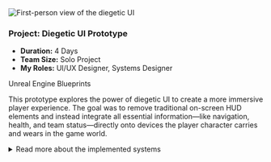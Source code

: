 <div class="project-card">
  <div class="project-flex-container">
    <div class="project-image-column">
      <img src="{{ '/Images/py3img2.png' | relative_url }}" alt="First-person view of the diegetic UI">
    </div>
    <div class="project-text-column">
      <h3>Project: Diegetic UI Prototype</h3>
      <div class="project-meta">
        <ul>
          <li><strong>Duration:</strong> 4 Days </li>
          <li><strong>Team Size:</strong> Solo Project</li>
          <li><strong>My Roles:</strong> UI/UX Designer, Systems Designer</li>
        </ul>
      </div>
      </div>
      <div class="project-tools-summary">
        <span class="tool-tag"><i class="fa-brands fa-unreal"></i> Unreal Engine</span> 
        <span class="tool-tag"><i class="fa-solid fa-diagram-project"></i> Blueprints</span>
      </div>
      <p>This prototype explores the power of diegetic UI to create a more immersive player experience. The goal was to remove traditional on-screen HUD elements and instead integrate all essential information—like navigation, health, and team status—directly onto devices the player character carries and wears in the game world.</p>      
      <div class="project-details-row">
        <details>
          <summary>Read more about the implemented systems</summary>
          <div class="details-content">
            <div class="process-stage">
  <h3>Project Goal & Design Philosophy</h3>
  <div class="stage-description">
    <p>The core philosophy behind this project was to completely eliminate traditional, 'pasted-on' UI. My goal was to prove that all necessary player information could be delivered through in-world objects, strengthening immersion and making the player feel truly present in the game's environment. The challenge was to make this information clear and readable without sacrificing realism.</p>
  </div>
</div>

<div class="process-stage">
  <h3>Key Features Implemented</h3>
  <div class="stage-content-flex">
    <div class="stage-gallery">
      <p class="gallery-label">In-game examples:</p>
      <a href="{{ '/Images/py3img1.png' | relative_url }}" target="_blank"><img src="{{ '/Images/py3img1.png' | relative_url }}" alt="The multi-function watch UI" class="gallery-thumbnail"></a>
      <a href="{{ '/Images/py3img3.png' | relative_url }}" target="_blank"><img src="{{ '/Images/py3img3.png' | relative_url }}" alt="The SATCOM tablet menu" class="gallery-thumbnail"></a>
    </div>
    <div class="stage-description">
      <ul>
        <li>
          <strong>Multi-Function Wristwatch:</strong> I designed and implemented a wristwatch UI worn by the player. Its screen can be toggled between two modes:
          <br>- <strong>Navigation Mode:</strong> Displays a real-time compass and GPS with objective markers.
          <br>- <strong>Vitals Mode:</strong> Functions as a heart-rate monitor that serves as a diegetic health bar. The display changes color from green to yellow to red based on health, and flatlines upon death, providing clear at-a-glance feedback.
        </li>
        <li>
          <strong>"SATCOM" Tablet Menu:</strong> To handle more complex information, I created a handheld tablet that functions as the game's menu system. The player physically raises the device to interact with it. I prototyped the framework for multiple tabs including SATCOM (Map/Objectives), Team Status, Briefing, and a fully functional Inventory screen.
        </li>
      </ul>
    </div>

  </div>
</div>

<div class="process-stage">
  <h3>Outcome & Reflection</h3>
  <div class="stage-description">
    <p>The result is a successful proof-of-concept demonstrating how multiple layers of player information can be integrated into the game world. The biggest challenge was balancing the realism of the devices with the need for clear, instantly readable information during gameplay. This project was a valuable exploration into creating immersive player feedback systems.</p>
  </div>
</div>
            </div>
        </details>
      </div>
    </div> 
  </div> 
</div>
